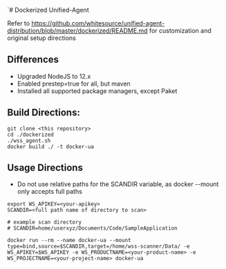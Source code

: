 `# Dockerized Unified-Agent

Refer to https://github.com/whitesource/unified-agent-distribution/blob/master/dockerized/README.md for customization and original setup directions

## Differences 

* Upgraded NodeJS to 12.x
* Enabled prestep=true for all, but maven
* Installed all supported package managers, except Paket

## Build Directions: 

```
git clone <this repository>
cd ./dockerized
./wss_agent.sh
docker build ./ -t docker-ua

```
## Usage Directions

* Do not use relative paths for the SCANDIR variable, as docker --mount only accepts full paths

```
export WS_APIKEY=<your-apikey>
SCANDIR=<full path name of directory to scan>

# example scan directory
# SCANDIR=home/userxyz/Documents/Code/SampleApplication

docker run --rm --name docker-ua --mount type=bind,source=$SCANDIR,target=/home/wss-scanner/Data/ -e WS_APIKEY=$WS_APIKEY -e WS_PRODUCTNAME=<your-product-name> -e WS_PROJECTNAME=<your-project-name> docker-ua

```